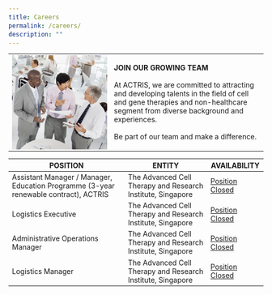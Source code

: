 ```yaml
---
title: Careers
permalink: /careers/
description: ""
---
```

<table>
	<tbody>
		<tr>
			<td style="width:40%">
				<img src="/images/shutterstock_376756795-1.jpg" align="right">
			</td>
			<td style="width:60%">
				<b>JOIN OUR GROWING TEAM</b>
				<br><br>
At ACTRIS, we are committed to attracting and developing talents in the field of cell and gene therapies and non-healthcare segment from diverse background and experiences.
<br><br>
Be part of our team and make a difference.
			</td>
		</tr>
	</tbody>
	</table>
	
<table>
   <thead>
      <tr>
         <th>POSITION</th>
         <th>ENTITY</th>
         <th>AVAILABILITY</th>
      </tr>
   </thead>
   <tbody>
      <tr>
         <td>Assistant Manager / Manager, Education Programme (3-year renewable contract), ACTRIS</td>
         <td>The Advanced Cell Therapy and Research Institute, Singapore</td>
         <td>
            <div class="closed-btn"><a href="https://www.actris.sg/wp-content/uploads/2021/07/Assistant-Manager-Manager-Education-Programme-3-year-renewable-contra....pdf">Position Closed</a></div>
         </td>
      </tr>
      <tr>
         <td>Logistics Executive</td>
         <td>The Advanced Cell Therapy and Research Institute, Singapore</td>
         <td>
            <div class="closed-btn"><a href="https://www.actris.sg/wp-content/uploads/2021/02/Logistics-Executive_Job-posting-on-CRIS-website.pdf">Position Closed</a></div>
         </td>
      </tr>
      <tr>
         <td>Administrative Operations Manager</td>
         <td>The Advanced Cell Therapy and Research Institute, Singapore</td>
         <td>
            <div class="closed-btn"><a href="https://www.actris.sg/wp-content/uploads/2021/02/Administrative-Operations-Manager-_Job-posting-on-CRIS-website.pdf">Position Closed</a></div>
         </td>
      </tr>
      <tr>
         <td>Logistics Manager</td>
         <td>The Advanced Cell Therapy and Research Institute, Singapore</td>
         <td>
            <div class="closed-btn"><a href="https://www.actris.sg/wp-content/uploads/2021/02/Logistics-Manager_Job-posting-on-CRIS-website.pdf">Position Closed</a></div>
         </td>
      </tr>
   </tbody>
</table>